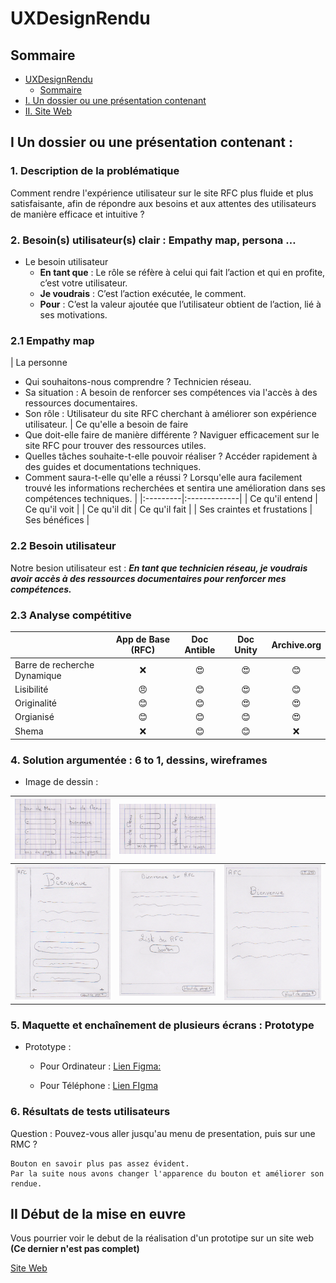 # UXDesignRendu

## Sommaire
- [UXDesignRendu](#uxdesignrendu)
  - [Sommaire](#sommaire)
- [I. Un dossier ou une présentation contenant](#i-un-dossier-ou-une-présentation-contenant)
- [II. Site Web](#ii-début-de-la-mise-en-euvre)


## I Un dossier ou une présentation contenant :
### 1. Description de la problématique

Comment rendre l'expérience utilisateur sur le site RFC plus fluide et plus satisfaisante, afin de répondre aux besoins et aux attentes des utilisateurs de manière efficace et intuitive ?

### 2. Besoin(s) utilisateur(s) clair : Empathy map, persona …

- Le besoin utilisateur
  - **En tant que** : Le rôle se réfère à celui qui fait l’action et qui en profite, c’est votre utilisateur.
  - **Je voudrais** : C’est l’action exécutée, le comment.
  - **Pour**        : C’est la valeur ajoutée que l’utilisateur obtient de l’action, lié à ses motivations.

### 2.1 Empathy map

| La personne 
- Qui souhaitons-nous comprendre ? Technicien réseau.
- Sa situation : A besoin de renforcer ses compétences via l'accès à des ressources documentaires.
- Son rôle : Utilisateur du site RFC cherchant à améliorer son expérience utilisateur. | Ce qu'elle a besoin de faire 
- Que doit-elle faire de manière différente ? Naviguer efficacement sur le site RFC pour trouver des ressources utiles.
- Quelles tâches souhaite-t-elle pouvoir réaliser ? Accéder rapidement à des guides et documentations techniques.
- Comment saura-t-elle qu'elle a réussi ? Lorsqu'elle aura facilement trouvé les informations recherchées et sentira une amélioration dans ses compétences techniques.
|
|:---------|:-------------|
| Ce qu'il entend | Ce qu'il voit |
| Ce qu'il dit | Ce qu'il fait |
| Ses craintes et frustations | Ses bénéfices |


### 2.2 Besoin utilisateur

Notre besion utilisateur est : 
***En tant que technicien réseau, je voudrais avoir accès à des ressources documentaires pour renforcer mes compétences.***

### 2.3 Analyse compétitive

|  | App de Base (RFC) | Doc Antible | Doc Unity | Archive.org |
|:---------|:-------------:|:-------------:|:-------------:|:-------------:|
| Barre de recherche Dynamique  | ❌ | 😍 | 😍 | 😊 |
| Lisibilité                    | 😠 | 😊 | 😍 | 😊 |
| Originalité                   | 😊 | 😊 | 😍 | 😍 |
| Orgianisé                     | 😊 | 😊 | 😊 | 😍 |
| Shema                         | ❌ | 😊 | 😊 | ❌ |


### 4. Solution argumentée : 6 to 1, dessins, wireframes

- Image de dessin :

| ![Image1](./Image/image11.png) | ![Image2](./Image/image12.png) |  | 
|:---------|:-------------:|------:| 
| ![Image3](./Image/image22.png) | ![Image4](./Image/image23.png) | ![Image5](./Image/image24.png) |


### 5. Maquette et enchaînement de plusieurs écrans : Prototype

- Prototype : 
  - Pour Ordinateur :
    [Lien Figma:](https://www.figma.com/proto/RIecnwJnqqKcUQL3OkSIOD/Projhet-UI?type=design&node-id=45-6&t=VJoP36mwD4Bsu802-0&scaling=scale-down&page-id=5%3A3&starting-point-node-id=45%3A6)

  - Pour Téléphone :
    [Lien FIgma](https://www.figma.com/proto/RIecnwJnqqKcUQL3OkSIOD/Projhet-UI?type=design&node-id=132-17&t=jhR4T5HjbP6q6WPQ-0&scaling=scale-down&page-id=5%3A2&starting-point-node-id=132%3A17)

### 6. Résultats de tests utilisateurs

Question : Pouvez-vous aller jusqu'au menu de presentation, puis sur une RMC ?

```
Bouton en savoir plus pas assez évident.
Par la suite nous avons changer l'apparence du bouton et améliorer son rendue.
```

## II Début de la mise en euvre

Vous pourrier voir le debut de la réalisation d'un prototipe sur un site web 
**(Ce dernier n'est pas complet)**

[Site Web](https://soulsw0rd.github.io/UXDesignRendu/Site_Web/Index.html)